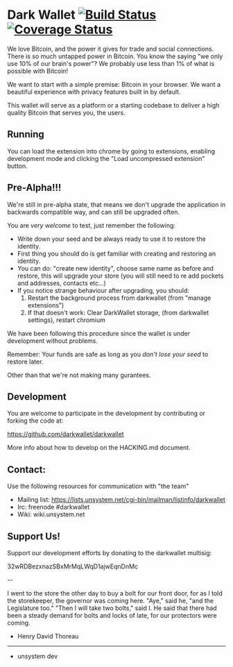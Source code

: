 Dark Wallet [![Build Status](https://drone.io/github.com/darkwallet/darkwallet/status.png)](https://drone.io/github.com/darkwallet/darkwallet/latest)[![Coverage Status](https://coveralls.io/repos/darkwallet/darkwallet/badge.png)](https://coveralls.io/r/darkwallet/darkwallet)
===========

We love Bitcoin, and the power it gives for trade and social connections. There is so much untapped power in Bitcoin. You know the saying "we only use 10% of our brain's power"? We probably use less than 1% of what is possible with Bitcoin!

We want to start with a simple premise: Bitcoin in your browser. We want a beautiful experience with privacy features built in by default.

This wallet will serve as a platform or a starting codebase to deliver a high quality Bitcoin that serves you, the users.

Running
-----------

You can load the extension into chrome by going to extensions, enabling development mode and clicking the "Load uncompressed extension" button.

Pre-Alpha!!!
-----------
We're still in pre-alpha state, that means we don't upgrade the application in backwards compatible way, and can still be upgraded often.

You are *very welcome* to test, just remember the following:
 * Write down your seed and be always ready to use it to restore the identity.
 * First thing you should do is get familiar with creating and restoring an identity.
 * You can do: "create new identity", choose same name as before and restore, this will upgrade your store (you will still need to re add pockets and addresses, contacts etc...)
 * If you notice strange behaviour after upgrading, you should:
    1. Restart the background process from darkwallet (from "manage extensions")
    2. If that doesn't work: Clear DarkWallet storage, (from darkwallet settings), restart chromium

We have been following this procedure since the wallet is under development without problems.

Remember: Your funds are safe as long as you *don't lose your seed* to restore later.

Other than that we're not making many gurantees.


Development
-----------
You are welcome to participate in the development by contributing or forking the code at:

https://github.com/darkwallet/darkwallet

More info about how to develop on the HACKING.md document.

Contact:
-----------

Use the following resources for communication with "the team"

* Mailing list: https://lists.unsystem.net/cgi-bin/mailman/listinfo/darkwallet
* Irc: freenode #darkwallet
* Wiki: wiki.unsystem.net

Support Us!
------------

Support our development efforts by donating to the darkwallet multisig:

 32wRDBezxnazSBxMrMqLWqD1ajwEqnDnMc

--

I went to the store the other day to buy a bolt for our front door, for as I told the storekeeper, the governor was coming here. "Aye," said he, "and the Legislature too." "Then I will take two bolts," said I. He said that there had been a steady demand for bolts and locks of late, for our protectors were coming.

 - Henry David Thoreau

- - -

- unsystem dev
